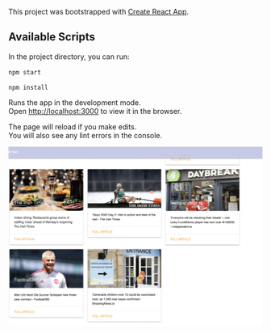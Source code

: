 This project was bootstrapped with [Create React App](https://github.com/facebook/create-react-app).

## Available Scripts

In the project directory, you can run:

```
npm start
```
```
npm install
```

Runs the app in the development mode.<br />
Open [http://localhost:3000](http://localhost:3000) to view it in the browser.

The page will reload if you make edits.<br />
You will also see any lint errors in the console.

![Alt text](src/feeds.jpg?raw=true "Feeds")
